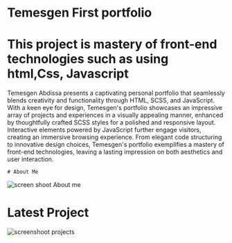 
# Temesgen First portfolio
# This project is mastery of front-end technologies such as using html,Css, Javascript
Temesgen Abdissa presents a captivating personal portfolio that seamlessly blends creativity and functionality through HTML, SCSS, and JavaScript.
With a keen eye for design, Temesgen's portfolio showcases an impressive array of projects and experiences in a visually appealing manner,
enhanced by thoughtfully crafted SCSS styles for a polished and responsive layout.
Interactive elements powered by JavaScript further engage visitors, creating an immersive browsing experience. From elegant code structuring to innovative design choices,
Temesgen's portfolio exemplifies a mastery of front-end technologies, leaving a lasting impression on both aesthetics and user interaction.

    # About Me
![screen shoot About me](https://github.com/TEMESGENABDISSA/portfolio_v1/assets/109625337/79e24fb4-601a-4050-8b5a-e7f077b8ca8f)

   #  Latest Project
![screenshoot projects](https://github.com/TEMESGENABDISSA/portfolio_v1/assets/109625337/f6535146-29a6-4eef-91ed-e70fff91ed4d)
